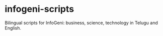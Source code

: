 # infogeni-scripts
Bilingual scripts for InfoGeni: business, science, technology in Telugu and English.
